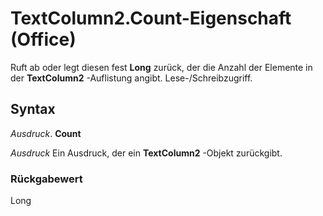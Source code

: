 
# TextColumn2.Count-Eigenschaft (Office)

Ruft ab oder legt diesen fest  **Long** zurück, der die Anzahl der Elemente in der **TextColumn2** -Auflistung angibt. Lese-/Schreibzugriff.


## Syntax

 _Ausdruck_. **Count**

 _Ausdruck_ Ein Ausdruck, der ein **TextColumn2** -Objekt zurückgibt.


### Rückgabewert

Long

